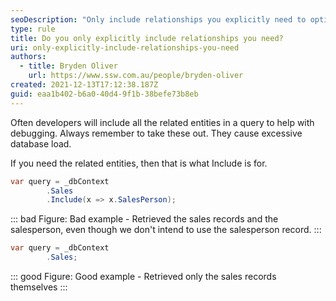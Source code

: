 ```yaml
---
seoDescription: "Only include relationships you explicitly need to optimize database performance and reduce load."
type: rule
title: Do you only explicitly include relationships you need?
uri: only-explicitly-include-relationships-you-need
authors:
  - title: Bryden Oliver
    url: https://www.ssw.com.au/people/bryden-oliver
created: 2021-12-13T17:12:38.187Z
guid: eaa1b402-b6a0-40d4-9f1b-38befe73b8eb
---
```

Often developers will include all the related entities in a query to help with debugging. Always remember to take these out. They cause excessive database load.

<!--endintro-->

If you need the related entities, then that is what Include is for.

```cs
var query = _dbContext
        .Sales
        .Include(x => x.SalesPerson);
```
::: bad
Figure: Bad example - Retrieved the sales records and the salesperson, even though we don't intend to use the salesperson record.
:::

```cs
var query = _dbContext
        .Sales;
```
::: good
Figure: Good example - Retrieved only the sales records themselves
:::
